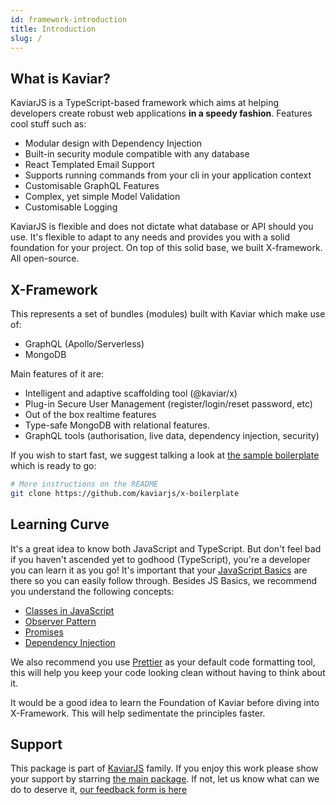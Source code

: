 ```yaml
---
id: framework-introduction
title: Introduction
slug: /
---
```


## What is Kaviar?

KaviarJS is a TypeScript-based framework which aims at helping developers create robust web applications <strong>in a speedy fashion</strong>. Features cool stuff such as:

- Modular design with Dependency Injection
- Built-in security module compatible with any database
- React Templated Email Support
- Supports running commands from your cli in your application context
- Customisable GraphQL Features
- Complex, yet simple Model Validation
- Customisable Logging

KaviarJS is flexible and does not dictate what database or API should you use. It's flexible to adapt to any needs and provides you with a solid foundation for your project. On top of this solid base, we built X-framework. All open-source.

## X-Framework

This represents a set of bundles (modules) built with Kaviar which make use of:

- GraphQL (Apollo/Serverless)
- MongoDB

Main features of it are:

- Intelligent and adaptive scaffolding tool (@kaviar/x)
- Plug-in Secure User Management (register/login/reset password, etc)
- Out of the box realtime features
- Type-safe MongoDB with relational features.
- GraphQL tools (authorisation, live data, dependency injection, security)

If you wish to start fast, we suggest talking a look at [the sample boilerplate](https://github.com/kaviarjs/x-boilerplate) which is ready to go:

```bash
# More instructions on the README
git clone https://github.com/kaviarjs/x-boilerplate
```

## Learning Curve

It's a great idea to know both JavaScript and TypeScript. But don't feel bad if you haven't ascended yet to godhood (TypeScript), you're a developer you can learn it as you go! It's important that your [JavaScript Basics](https://developer.mozilla.org/en-US/docs/Learn/Getting_started_with_the_web/JavaScript_basics) are there so you can easily follow through. Besides JS Basics, we recommend you understand the following concepts:

- [Classes in JavaScript](https://developer.mozilla.org/en-US/docs/Web/JavaScript/Reference/Classes)
- [Observer Pattern](https://webdevstudios.com/2019/02/19/observable-pattern-in-javascript)
- [Promises](https://www.freecodecamp.org/news/javascript-es6-promises-for-beginners-resolve-reject-and-chaining-explained/)
- [Dependency Injection](https://www.infoworld.com/article/2974298/exploring-the-dependency-injection-principle.html)

We also recommend you use [Prettier](https://prettier.io/) as your default code formatting tool, this will help you keep your code looking clean without having to think about it.

It would be a good idea to learn the Foundation of Kaviar before diving into X-Framework. This will help sedimentate the principles faster.

## Support

This package is part of [KaviarJS](https://www.kaviarjs.com) family. If you enjoy this work please show your support by starring [the main package](https://github.com/kaviarjs/kaviar). If not, let us know what can we do to deserve it, [our feedback form is here](https://forms.gle/DTMg5Urgqey9QqLFA)
